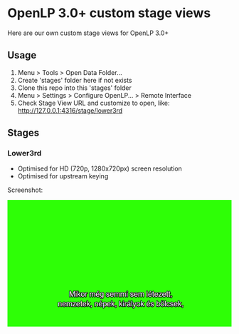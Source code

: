 # OpenLP 3.0+ custom stage views

Here are our own custom stage views for OpenLP 3.0+

## Usage
1. Menu > Tools > Open Data Folder...
2. Create 'stages' folder here if not exists
3. Clone this repo into this 'stages' folder
4. Menu > Settings > Configure OpenLP... > Remote Interface
5. Check Stage View URL and customize to open, like: http://127.0.0.1:4316/stage/lower3rd

## Stages

### Lower3rd
- Optimised for HD (720p, 1280x720px) screen resolution
- Optimised for upstream keying

Screenshot:

![Lower3rd screenshot example](screenshots/lower3rd_screenshot_360p.png?raw=true)
